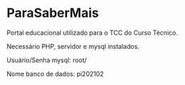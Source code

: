 # ParaSaberMais
Portal educacional utilizado para o TCC do Curso Técnico.

Necessário PHP, servidor e mysql instalados.

Usuário/Senha mysql: root/

Nome banco de dados: pi202102

